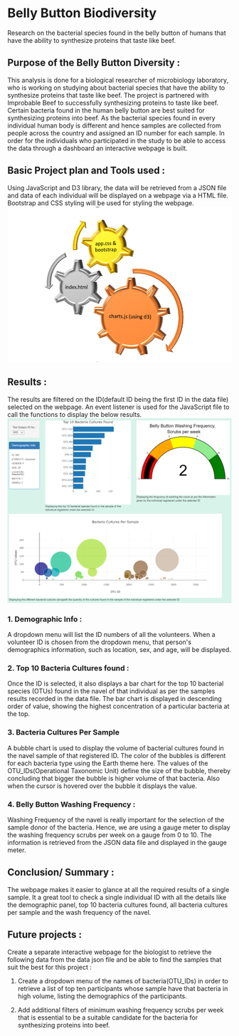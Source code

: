 # Belly Button Biodiversity
Research on the bacterial species found in the belly button of humans that have the ability to synthesize proteins that taste like beef.

## Purpose of the Belly Button Diversity :
This analysis is done for a biological researcher of microbiology laboratory, who is working on studying about bacterial species that have the ability to synthesize proteins that taste like beef. The project is partnered with Improbable Beef to successfully synthesizing proteins to taste like beef. Certain bacteria found in the human belly button are best suited for synthesizing proteins into beef.
As the bacterial species found in every individual human body is different and hence samples are collected from people across the country and assigned an ID number for each sample. In order for the individuals who participated in the study to be able to access the data through a dashboard an interactive webpage is built.

## Basic Project plan and Tools used : 
Using JavaScript and D3 library, the data will be retrieved from a JSON file and data of each individual will be displayed on a webpage via a HTML file. Bootstrap and CSS styling will be used for styling the webpage.
![Tools](assets/images/Tools.png)

## Results :
The results are filtered on the ID(default ID being the first ID in the data file) selected on the webpage. An event listener is used for the JavaScript file to call the functions to display the below results.
![Tools](assets/images/webpage.png)

### 1. Demographic Info : 
A dropdown menu will list the ID numbers of all the volunteers. When a volunteer ID is chosen from the dropdown menu, that person's demographics information, such as location, sex, and age, will be displayed. 

### 2. Top 10 Bacteria Cultures found :
Once the ID is selected, it also displays a bar chart for the top 10 bacterial species (OTUs) found in the navel of that individual as per the samples results recorded in the data file. The bar chart is displayed in descending order of value, showing the highest concentration of a particular bacteria at the top.

### 3. Bacteria Cultures Per Sample
A bubble chart is used to display the volume of bacterial cultures found in the navel sample of that registered ID. The color of the bubbles is different for each bacteria type using the Earth theme here. The values of the OTU_IDs(Operational Taxonomic Unit) define the size of the bubble, thereby concluding that bigger the bubble is higher volume of that bacteria. Also when the cursor is hovered over the bubble it displays the value.

### 4. Belly Button Washing Frequency :
Washing Frequency of the navel is really important for the selection of the sample donor of the bacteria. Hence, we are using a gauge meter to display the washing frequency scrubs per week on a gauge from 0 to 10. The information is retrieved from the JSON data file and displayed in the gauge meter.

## Conclusion/ Summary :
The webpage makes it easier to glance at all the required results of a single sample. It a great tool to check a single individual ID with all the details like the demographic panel, top 10 bacteria cultures found, all bacteria cultures per sample and the wash frequency of the navel.

## Future projects :
Create a separate interactive webpage for the biologist to retrieve the following data from the data json file and be able to find the samples that suit the best for this project :

1.	Create a dropdown menu of the names of bacteria(OTU_IDs) in order to retrieve a list of top ten participants whose sample have that bacteria in high volume, listing the demographics of the participants.

2.	Add additional filters of minimum washing frequency scrubs per week that is essential to be a suitable candidate for the bacteria for synthesizing proteins into beef. 
